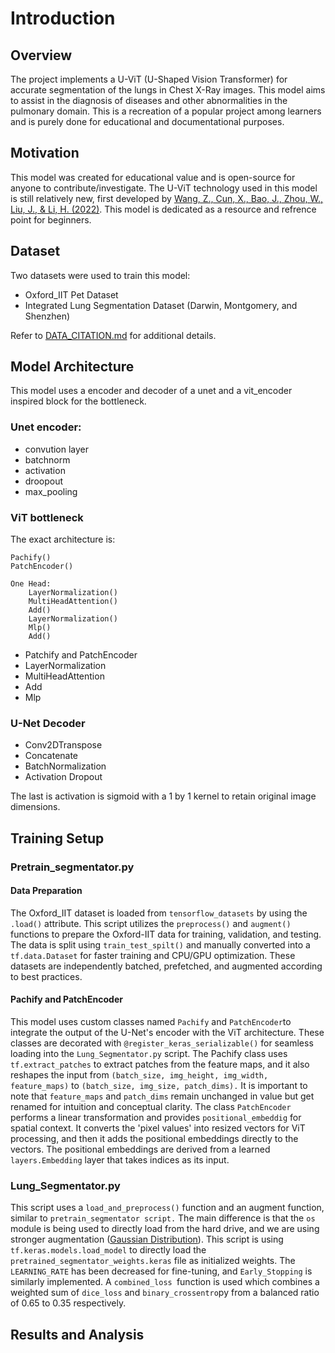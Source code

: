 # Introduction

## Overview
The project implements a U-ViT (U-Shaped Vision Transformer) for accurate segmentation of the lungs in Chest X-Ray images. This model aims to assist in the diagnosis of diseases and other abnormalities in the pulmonary domain. This is a recreation of a popular project among learners and is purely done for educational and documentational purposes.   

## Motivation
This model was created for educational value and is open-source for anyone to contribute/investigate. The U-ViT technology used in this model is still relatively new, first developed by [Wang, Z., Cun, X., Bao, J., Zhou, W., Liu, J., & Li, H. (2022)](https://openaccess.thecvf.com/content/CVPR2022/papers/Wang_Uformer_A_General_U-Shaped_Transformer_for_Image_Restoration_CVPR_2022_paper.pdf). This model is dedicated as a resource and refrence point for  beginners. 

## Dataset 
Two datasets were used to train this model:
- Oxford_IIT Pet Dataset
- Integrated Lung Segmentation Dataset (Darwin, Montgomery, and Shenzhen)  

Refer to [DATA_CITATION.md](https://github.com/IamArav2012/U_ViT-Lung-Segmentation-Model/blob/main/docs/DATASET_CITATION.md) for additional details. 

## Model Architecture 
This model uses a encoder and decoder of a unet and a vit_encoder inspired block for the bottleneck. 
### Unet encoder: 
- convution layer
- batchnorm
- activation
- droopout
- max_pooling  
### ViT bottleneck
The exact architecture is: 
```
Pachify()
PatchEncoder()

One Head:
    LayerNormalization()
    MultiHeadAttention()
    Add()
    LayerNormalization()
    Mlp()
    Add()
```
- Patchify and PatchEncoder
- LayerNormalization
- MultiHeadAttention
- Add 
- Mlp 
### U-Net Decoder
- Conv2DTranspose
- Concatenate
- BatchNormalization
- Activation 
Dropout 

The last is activation is sigmoid with a 1 by 1 kernel to retain original image dimensions.

## Training Setup 
### Pretrain_segmentator.py
#### Data Preparation
The Oxford_IIT dataset is loaded from ```tensorflow_datasets``` by using the ```.load()``` attribute. This script utilizes the ```preprocess()``` and ```augment()``` functions to prepare the Oxford-IIT data for training, validation, and testing. The data is split using ```train_test_spilt()``` and manually converted into a ```tf.data.Dataset``` for faster training and CPU/GPU optimization. These datasets are independently batched, prefetched, and  augmented according to best practices. 

#### Pachify and PatchEncoder
This model uses custom classes named ```Pachify``` and ```PatchEncoder```to integrate the output of the U-Net's encoder with the ViT architecture. These classes are decorated with ```@register_keras_serializable()``` for seamless loading into the ```Lung_Segmentator.py``` script. The Pachify class uses ```tf.extract_patches``` to extract patches from the feature maps, and it also reshapes the input from ```(batch_size, img_height, img_width, feature_maps)``` to ```(batch_size, img_size, patch_dims).``` It is important to note that ```feature_maps``` and ```patch_dims``` remain unchanged in value but get renamed for intuition and conceptual clarity. The class ```PatchEncoder``` performs a linear transformation and provides ```positional_embeddig``` for spatial context. It converts the 'pixel values' into resized vectors for ViT processing, and then it adds the positional embeddings directly to the vectors. The positional embeddings are derived from a learned ```layers.Embedding``` layer that takes indices as its input.    

### Lung_Segmentator.py
This script uses a ```load_and_preprocess()``` function and an augment function, similar to ```pretrain_segmentator script.``` The main difference is that the ```os``` module is being used to directly load from the hard drive, and we are using stronger augmentation ([Gaussian Distribution](https://en.wikipedia.org/wiki/Normal_distribution)). This script is using ```tf.keras.models.load_model``` to directly load the ```pretrained_segmentator_weights.keras``` file as initialized weights. The ```LEARNING_RATE``` has been decreased for fine-tuning, and ```Early_Stopping``` is similarly implemented. A ```combined_loss ```function is used which combines a weighted sum of ```dice_loss``` and ```binary_crossentro```py from a balanced ratio of 0.65 to 0.35 respectively.   

## Results and Analysis
